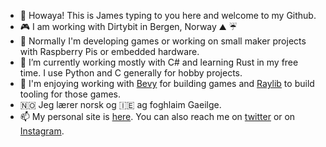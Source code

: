 - 👋 Howaya! This is James typing to you here and welcome to my Github.
- 🎮 I am working with Dirtybit in Bergen, Norway ⛰️ ☔
- 👀 Normally I'm developing games or working on small maker projects with Raspberry Pis or embedded hardware.
- 🌱 I’m currently working mostly with C# and learning Rust in my free time. I use Python and C generally for hobby projects.
- 🧰 I'm enjoying working with [Bevy](https://bevyengine.org) for building games and [Raylib](https://raylib.com) to build tooling for those games.
- 🇳🇴 Jeg lærer norsk og 🇮🇪 ag foghlaim Gaeilge.
- 📫 My personal site is [here](https://james.poole.ie). You can also reach me on [twitter](https://twitter.com/ItsAPooleParty) or on [Instagram](https://instagram.com/james_gallagher_poole).

<!---
JamesGallagherPoole/JamesGallagherPoole is a ✨ special ✨ repository because its `README.md` (this file) appears on your GitHub profile.
You can click the Preview link to take a look at your changes.
--->
